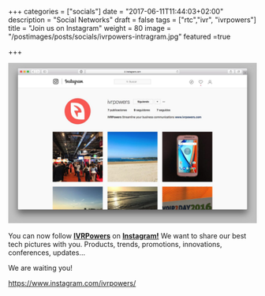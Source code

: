 +++
categories = ["socials"]
date = "2017-06-11T11:44:03+02:00"
description = "Social Networks"
draft = false
tags = ["rtc","ivr", "ivrpowers"]
title = "Join us on Instagram"
weight = 80
image = "/postimages/posts/socials/ivrpowers-intragram.jpg"
featured =true

+++

![IVRPowers Instagram](/postimages/posts/socials/ivrpowers-intragram.jpg)


You can now follow **[IVRPowers](http://www.ivrpowers.com)** on **[Instagram!](https://www.instagram.com/ivrpowers/)** We want to share our best tech pictures with you. Products, trends, promotions, innovations, conferences, updates... 

We are waiting you!  

https://www.instagram.com/ivrpowers/


